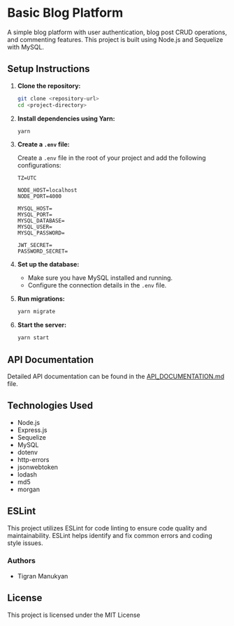 # Basic Blog Platform

A simple blog platform with user authentication, blog post CRUD operations, and commenting features. This project is built using Node.js and Sequelize with MySQL.

## Setup Instructions

1. **Clone the repository:**

    ```bash
    git clone <repository-url>
    cd <project-directory>
    ```

2. **Install dependencies using Yarn:**

    ```bash
    yarn
    ```

3. **Create a `.env` file:**

   Create a `.env` file in the root of your project and add the following configurations:

    ```env
    TZ=UTC

    NODE_HOST=localhost
    NODE_PORT=4000

    MYSQL_HOST=
    MYSQL_PORT=
    MYSQL_DATABASE=
    MYSQL_USER=
    MYSQL_PASSWORD=

    JWT_SECRET=
    PASSWORD_SECRET=
    ```

4. **Set up the database:**

    - Make sure you have MySQL installed and running.
    - Configure the connection details in the `.env` file.

5. **Run migrations:**

    ```bash
    yarn migrate
    ```

6. **Start the server:**

    ```bash
    yarn start
    ```

## API Documentation

Detailed API documentation can be found in the [API_DOCUMENTATION.md](./API_DOCUMENTATION.md) file.

## Technologies Used

- Node.js
- Express.js
- Sequelize
- MySQL
- dotenv
- http-errors
- jsonwebtoken
- lodash
- md5
- morgan

## ESLint

This project utilizes ESLint for code linting to ensure code quality and maintainability. ESLint helps identify and fix common errors and coding style issues.


### Authors

- Tigran Manukyan

## License

This project is licensed under the MIT License
